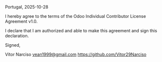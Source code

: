 Portugal, 2025-10-28

I hereby agree to the terms of the Odoo Individual Contributor License
Agreement v1.0.

I declare that I am authorized and able to make this agreement and sign this
declaration.

Signed,

Vítor Narciso vean1999@gmail.com https://github.com/Vitor29Narciso